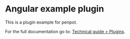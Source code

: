 # Angular example plugin

This is a plugin example for penpot.

For the full documentation go to: [Technical guide > Plugins](https://help.penpot.app/technical-guide/plugins/).
